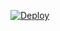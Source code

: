 ﻿[![Deploy](https://www.herokucdn.com/deploy/button.png)](https://dashboard.heroku.com/new?template=https://github.com/kuiAEdf/yhukk75.git)
